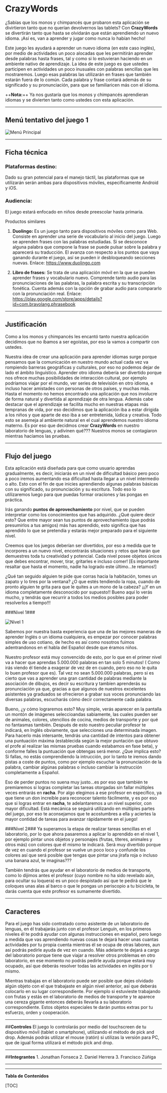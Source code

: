 # CrazyWords




¿Sabías que los monos y chimpancés que probaron esta aplicación se divirtieron tanto que no querían devolvernos las tablets? Con **CrazyWords** se divertirán tanto que hasta se olvidarán que están aprendiendo un nuevo idioma.  ¡Así es, van a aprender y jugar como nunca lo habían hecho!

Este juego les ayudará a aprender un nuevo idioma (en este caso inglés), por medio de actividades un poco alocadas que les permitirán aprender desde palabras hasta frases, tal y como si lo estuvieran haciendo en un ambiente nativo de aprendizaje. La idea de este juego es que ustedes participen en actividades un poco inusuales con palabras sencillas que les mostraremos. Luego esas palabras las utilizarán en frases que también estarán fuera de lo común. Cada palabra y frase contará además de su significado y su pronunciación, para que se familiaricen más con el idioma.

++**Nota:**++ Ya nos gustaría que los monos y chimpancés aprendieran idiomas y se divierten tanto como ustedes con esta aplicación.

---

## **Menú tentativo del juego 1**

![Menú Principal](Resources/img-md/menu_inicio.png)




---


## Ficha técnica

### **Plataformas destino:**
Dado su gran potencial para el manejo táctil, las plataformas que se utilizarán serán ambas para dispositivos móviles, específicamente Android y iOS.

### **Audiencia:**
El juego estará enfocado en niños desde preescolar hasta primaria.

Productos similares

1. **Duolingo:**  Es un juego tanto para dispositivos móviles como para Web. Consiste en aprender una serie de vocabulario al inicio del juego. Luego se aprenden frases con las palabras estudiadas. Si se desconoce alguna palabra que compone la frase se puede pulsar sobre la palabra y aparecerá su traducción. El avanza con respecto a los puntos que vaya ganando durante el juego, así se pueden ir desbloqueando secciones nuevas. Enlace: https://www.duolingo.com

2. **Libro de frases:** Se trata de una aplicación móvil en la que se pueden aprender frases y vocabulario nuevo. Comprende tanto audio para las pronunciaciones de las palabras, la palabra escrita y su transcripción fonética. Cuenta además con la opción de grabar audio para compararlo con la pronunciación real. Enlace: https://play.google.com/store/apps/details?id=com.bravolang.phrasebook

---

## Justificación

Como a los monos y chimpancés les encantó tanto nuestra aplicación decidimos que no íbamos a ser egoístas, por eso la vamos a compartir con ustedes.

Nuestra idea de crear una aplicación para aprender idiomas surge porque pensamos que la comunicación en nuestro mundo actual cada vez va rompiendo barreras geográficas y culturales, por eso no podemos dejar de lado el ámbito linguístico. Aprender otro idioma debería ser divertido porque nos ofrece muchas posibilidades de interacción cultural, por ejemplo podríamos viajar por el mundo, ver series de televisión en otro idioma, e incluso hacer amistades con personas de otros países, y muchas más. Hasta el momento no hemos encontrado una aplicación que nos involucre de forma natural y divertida al aprendizaje de otra lengua. Además cabe destacar que el aprendizaje se facilita mucho en nuestras etapas más tempranas de vida, por eso decidimos que la aplicación iba a estar dirigida a los niños y que aparte de eso iba a ser entretenida, lúdica y creativa. Todo esto se asemeja al ambiente natural en el cual aprendemos nuestro idioma materno. Es por eso que decidmos crear **CrazyWords** en nuestro laboratorio de lenguas, y adivinen qué??? Nuestros monos se contagiaron mientras hacíamos las pruebas.


---


## **Flujo del juego**
Esta aplicación está diseñada para que como usuario aprendas gradualmente, es decir, iniciarás en un nivel de dificultad básico pero poco a poco iremos aumentando esa dificultad hasta llegar a un nivel intermedio o alto. Esto con el fin de que inicies aprendiendo algunas palabras básicas con su significado, su pronunciación y su escritura. Todo eso lo utilizaremos luego para que puedas formar oraciones y las pongas en práctica.

Irás ganando **puntos de aprovechamiento** por nivel, que se pueden interpretar como los conocimientos que has adquirido. ¿Qué quiere decir esto? Que entre mayor sean tus puntos de aprovechamiento (que podrás presumirlos a tus amigos) más has aprendido, esto significa que has aprendido lo que se pretendía y estarás mejor preparado para el siguiente nivel.

Creemos que los juegos deberían ser divertidos, por eso a medida que te incorpores a un nuevo nivel, encontrarás situaciones y retos que harán que demuestres toda tu creatividad y potencial. Cada nivel posee objetos únicos que debes encontrar, mover, tirar, gritarles e incluso comer! [Es importante resaltar que hasta el momento, nadie ha logrado este último...te retamos!]

¿Qué tan seguido alguien te pide que corras hacia la habitación, tomes un zapato y lo tires por la ventana? ¿O que estés tendiendo la ropa, cuando de pronto alguien te grita para que le quites a un mono de la cabeza? ¡¡¡Y en un idioma completamente desconocido por supuesto!! Bueno aquí lo verás mucho, y tendrás que recurrir a todos los medios posibles para poder resolverlos a tiempo!!!


###Nivel 1###

![Nivel 1](Resources/img-md/scene1.png)

Sabemos por nuestra basta experiencia que una de las mejores maneras de aprender Inglés o un idioma cualquiera, es empezar por conocer palabras simples de uso cotiano, de hecho es así como nosotros fuimos adentrandonos en el habla del Español desde que éramos niños.

Nuestro profesor está muy convencido de esto, por lo que en el primer nivel va a hacer que aprendas 5.000.000 palabras en tan solo 5 minutos! ( Como irás viendo él tiende a exagerar de vez de en cuando, pero eso no le quita lo buen profesor que es). Tal vez no sean 5.000.000 palabras, pero si es cierto que vas a aprender una gran cantidad de palabras mediante la asociación de dibujos, es decir su escritura y tambíen aprenderás su pronunciación ya que, gracias a que algunos de nuestros excelentes asistentes ya graduados se ofrecieron a grabar sus voces pronunciando las diversas palabras, escucharás cómo decir correctamente cada palabra.

Bueno, ¿y cómo lograremos esto? Muy simple, verás aparecer en la pantalla un montón de imágenes seleccioandas sabiamente, las cuales pueden ser de animales, colores, utencilios de cocina, medios de transporte y por qué no fantasmas también. Después de esto nuestro peculiar profesor te indicará, en Inglés obviamente, que selecciones una determinada imagen.
Para hacerlo más intersante, tendrás una cantidad de intentos para obtener una puntuación máxima (establecida según la mejor puntación que obtuvo el profe al realizar las mismas pruebas cuando estabamos en fase beta), y conforme falles la puntuación que obtengas será menor. ¿Que implica esto? Si fallas, no estás comprendiendo la intrucción, por lo tanto te iremos dando pistas a coste de puntos, como por ejemplo escuchar la pronunciación de la palabra, cambiar algúnas palabras o incluso cambiar la instrucción completamente a Español.


Eso de perder puntos no suena muy justo...es por eso que también te premiaremos si logras completar las tareas otorgadas sin fallar múltiples veces entrarás en **racha**. Por algo elegimos a ese profesor en específico, ya que tiene un don increíble para reconocer talento fácilmente, y es por eso que si logras entrar en **racha**, te adelantaremos a un nivel superior, con mayor dificultad. Está mecánica se seguirá utilizando en múltiples partes del juego, por eso te aconsejamos que te acostumbres a ella y aciertes la mayor contidad de tareas para avanzar rápidamente en el juego!

###Nivel 2###
Ya superamos la etapa de realizar tareas sencillas en el laboratorio, por lo que ahora pasaremos a aplicar lo aprendido en el nivel 1, por ejemplo pintar unos objetos y personajes (frutas, títeres, animales y otros más) con colores que él mismo te indicará. Será muy divertido porque de vez en cuando el profesor se vuelve un poco loco y confunde los colores así que será posible que tengas que pintar una jirafa roja o incluso una banana azul, te imaginas???

También tendrás que ayudar en el laboratorio de medios de transporte, como lo dijimos antes el profesor (cuyo nombre no ha sido revelado aún, para ocultar su loquera) es un poco despistado así que te pedirá que le coloques unas alas al barco o que le pongas un periscopio a tu bicicleta, te darás cuenta que este profesor es sumamente divertido.


---

## **Caracteres**
 Para el juego has sido contratado como asistente de un laboratorio de lenguas, en él trabajarás junto con el profesor Lenguín, en los primeros niveles él te podrá ayudar con algunas instrucciones en español, pero luego a medida que vas aprendiendo nuevas cosas te dejará hacer unas cuantas actividades por tu propia cuenta mientras él se ocupa de otras labores, aun así podrás pedirle ayuda de vez en cuando. Más adelante te dejará a cargo del laboratorio porque tiene que viajar a resolver otros problemas en otro laboratorio, en ese momento no podrás pedirle ayuda porque estará muy ocupado, así que deberás resolver todas las actividades en inglés por ti mismo.

 Mientras trabajas en el laboratorio puede ser posible que dejes olvidado algún objeto con el que trabajaste en algún nivel anterior, así que deberás colocarlo en su lugar correspondiente. Por ejemplo si estuvieste trabajando con frutas y estás en el laboratorio de medios de transporte y te aparece una cereza gigante entonces deberás llevarla a su laboratorio correspondiente. Estos objetos especiales te darán puntos extras por tu esfuerzo, orden y cooperación.

---

##**Controles**
El juego lo controlarás por medio del touchscreen de tu dispositivo móvil (tablet o smartphone), utilizando el método de pick and drop. Además podrás utilizar el mouse (ratón) si utilizas la versión para PC, que de igual forma utilizará el método pick and drop.

---

##**Integrantes**
	1. Jonathan Fonseca
	2. Daniel Herrera
	3. Francisco Zúñiga

---
___

**Tabla de Contenidos**

[TOC]

